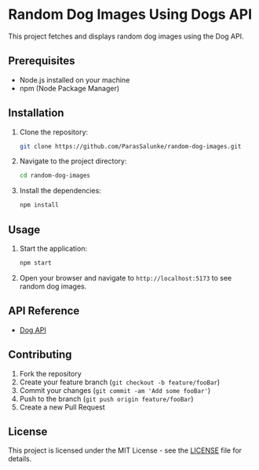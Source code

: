 # Random Dog Images Using Dogs API

This project fetches and displays random dog images using the Dog API.

## Prerequisites

- Node.js installed on your machine
- npm (Node Package Manager)

## Installation

1. Clone the repository:
    ```sh
    git clone https://github.com/ParasSalunke/random-dog-images.git
    ```
2. Navigate to the project directory:
    ```sh
    cd random-dog-images
    ```
3. Install the dependencies:
    ```sh
    npm install
    ```

## Usage

1. Start the application:
    ```sh
    npm start
    ```
2. Open your browser and navigate to `http://localhost:5173` to see random dog images.

## API Reference

- [Dog API](https://thedogapi.com/)

## Contributing

1. Fork the repository
2. Create your feature branch (`git checkout -b feature/fooBar`)
3. Commit your changes (`git commit -am 'Add some fooBar'`)
4. Push to the branch (`git push origin feature/fooBar`)
5. Create a new Pull Request

## License

This project is licensed under the MIT License - see the [LICENSE](LICENSE) file for details.
